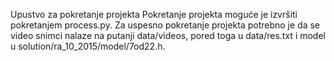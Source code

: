 Upustvo za pokretanje projekta
Pokretanje projekta moguće je izvršiti pokretanjem process.py. Za uspesno pokretanje projekta potrebno je da se video snimci nalaze na putanji data/videos, pored toga u data/res.txt i model u solution/ra_10_2015/model/7od22.h.